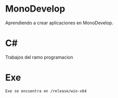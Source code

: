 # MonoDevelop
Aprendiendo a crear aplicaciones en MonoDevelop. 

# C# 
Trabajos del ramo programacion
 # Exe
    Exe se encuentra en /release/win-x64

